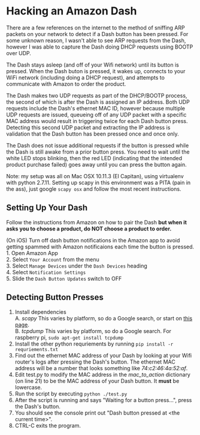 Hacking an Amazon Dash
===
There are a few references on the internet to the method of sniffing ARP packets on your network to detect if a Dash button has been pressed.
 For some unknown reason, I wasn't able to see ARP requests from the Dash, however I was able to capture the Dash doing DHCP requests using BOOTP over UDP.

The Dash stays asleep (and off of your Wifi network) until its button is pressed.
When the Dash buton is pressed, it wakes up, connects to your WiFi network (including doing a DHCP request), and attempts to communicate with Amazon to order the product.

The Dash makes two UDP requests as part of the DHCP/BOOTP process, the second of which is after the Dash is assigned an IP address.
 Both UDP requests include the Dash's ethernet MAC ID, however because multiple UDP requests are issued, queueing off of any UDP packet with a specific MAC address would result in triggering twice for each Dash button press.
 Detecting this second UDP packet and extracting the IP address is validation that the Dash button has been pressed once and once only.

The Dash does not issue additional requests if the button is pressed while the Dash is still awake from a prior button press.
You need to wait until the white LED stops blinking, then the red LED (indicating that the intended product purchase failed) goes away until you can press the button again.

Note: my setup was all on Mac OSX 10.11.3 (El Capitan), using virtualenv with python 2.7.11.
 Setting up scapy in this environment was a PITA (pain in the ass), just google `scapy osx` and follow the most recent instructions.

Setting Up Your Dash
---
Follow the instructions from Amazon on how to pair the Dash **but when it asks you to choose a product, do NOT choose a product to order.**

(On iOS) Turn off dash button notifications in the Amazon app to avoid getting spammed with Amazon notificaions each time the button is pressed.  
    1. Open Amazon App  
    2. Select `Your Account` from the menu  
    3. Select `Manage Devices` under the `Dash Devices` heading  
    4. Select `Notification Settings`  
    5. Slide the `Dash Button Updates` switch to OFF  


Detecting Button Presses
---
1. Install dependencies  
    A. _scapy_ This varies by platform, so do a Google search, or start on [this page](http://www.secdev.org/projects/scapy/doc/installation.html/ "Installing scapy").  
    B. _tcpdump_  This varies by platform, so do a Google search.  For raspberry pi, `sudo apt-get install tcpdump`  
2. Install the other python requriements by running `pip install -r requriements.txt`
3. Find out the ethernet MAC address of your Dash by looking at your Wifi router's logs after pressing the Dash's button.  The ethernet MAC address will be a number that looks something like _74:c2:46:4a:52:af_.
4. Edit test.py to modify the MAC address in the _mac_to_action_ dictionary (on line 21) to be the MAC address of your Dash button.  It **must** be lowercase.
5. Run the script by executing `python ./test.py`
6. After the script is running and says "Waiting for a button press...", press the Dash's button.
7. You should see the console print out "Dash button pressed at \<the current time>".
8. CTRL-C exits the program.
